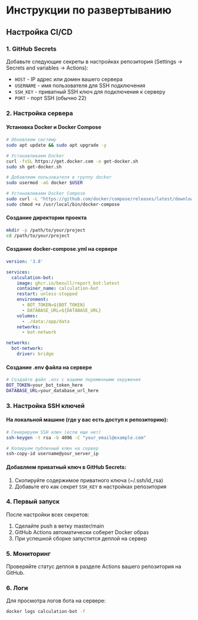 # Инструкции по развертыванию

## Настройка CI/CD

### 1. GitHub Secrets
Добавьте следующие секреты в настройках репозитория (Settings → Secrets and variables → Actions):

- `HOST` - IP адрес или домен вашего сервера
- `USERNAME` - имя пользователя для SSH подключения
- `SSH_KEY` - приватный SSH ключ для подключения к серверу
- `PORT` - порт SSH (обычно 22)

### 2. Настройка сервера

#### Установка Docker и Docker Compose
```bash
# Обновляем систему
sudo apt update && sudo apt upgrade -y

# Устанавливаем Docker
curl -fsSL https://get.docker.com -o get-docker.sh
sudo sh get-docker.sh

# Добавляем пользователя в группу docker
sudo usermod -aG docker $USER

# Устанавливаем Docker Compose
sudo curl -L "https://github.com/docker/compose/releases/latest/download/docker-compose-$(uname -s)-$(uname -m)" -o /usr/local/bin/docker-compose
sudo chmod +x /usr/local/bin/docker-compose
```

#### Создание директории проекта
```bash
mkdir -p /path/to/your/project
cd /path/to/your/project
```

#### Создание docker-compose.yml на сервере
```yaml
version: '3.8'

services:
  calculation-bot:
    image: ghcr.io/bexull/report_bot:latest
    container_name: calculation-bot
    restart: unless-stopped
    environment:
      - BOT_TOKEN=${BOT_TOKEN}
      - DATABASE_URL=${DATABASE_URL}
    volumes:
      - ./data:/app/data
    networks:
      - bot-network

networks:
  bot-network:
    driver: bridge
```

#### Создание .env файла на сервере
```bash
# Создайте файл .env с вашими переменными окружения
BOT_TOKEN=your_bot_token_here
DATABASE_URL=your_database_url_here
```

### 3. Настройка SSH ключей

#### На локальной машине (где у вас есть доступ к репозиторию):
```bash
# Генерируем SSH ключ (если еще нет)
ssh-keygen -t rsa -b 4096 -C "your_email@example.com"

# Копируем публичный ключ на сервер
ssh-copy-id username@your_server_ip
```

#### Добавляем приватный ключ в GitHub Secrets:
1. Скопируйте содержимое приватного ключа (~/.ssh/id_rsa)
2. Добавьте его как секрет `SSH_KEY` в настройках репозитория

### 4. Первый запуск

После настройки всех секретов:
1. Сделайте push в ветку master/main
2. GitHub Actions автоматически соберет Docker образ
3. При успешной сборке запустится деплой на сервер

### 5. Мониторинг

Проверяйте статус деплоя в разделе Actions вашего репозитория на GitHub.

### 6. Логи

Для просмотра логов бота на сервере:
```bash
docker logs calculation-bot -f
```
